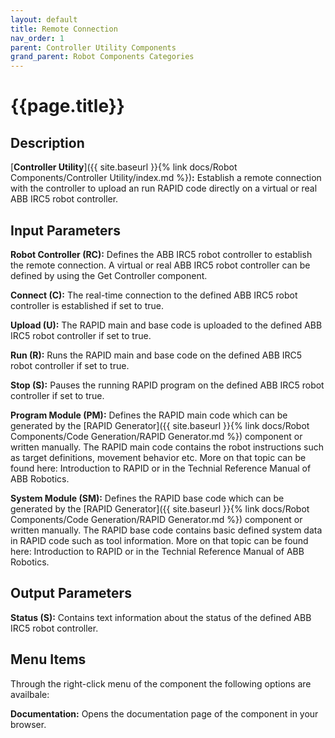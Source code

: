 ```yaml
---
layout: default
title: Remote Connection
nav_order: 1
parent: Controller Utility Components
grand_parent: Robot Components Categories
---
```


# **{{page.title}}**

## **Description**

[**Controller Utility**]({{ site.baseurl }}{% link docs/Robot Components/Controller Utility/index.md %})**:** Establish a remote connection with the controller to upload an run RAPID code directly on a virtual or real ABB IRC5 robot controller.

## **Input Parameters**

**Robot Controller (RC):** Defines the ABB IRC5 robot controller to establish the remote connection. A virtual or real ABB IRC5 robot controller can be defined by using the Get Controller component.

**Connect (C):** The real-time connection to the defined ABB IRC5 robot controller is established if set to true.

**Upload (U):** The RAPID main and base code is uploaded to the defined ABB IRC5 robot controller if set to true.

**Run (R):** Runs the RAPID main and base code on the defined ABB IRC5 robot controller if set to true.

**Stop (S):** Pauses the running RAPID program on the defined ABB IRC5 robot controller if set to true.

**Program Module (PM):** Defines the RAPID main code which can be generated by the [RAPID Generator]({{ site.baseurl }}{% link docs/Robot Components/Code Generation/RAPID Generator.md %}) component or written manually. The RAPID main code contains the robot instructions such as target definitions, movement behavior etc. More on that topic can be found here: Introduction to RAPID or in the Technial Reference Manual of ABB Robotics.

**System Module (SM):** Defines the RAPID base code which can be generated by the [RAPID Generator]({{ site.baseurl }}{% link docs/Robot Components/Code Generation/RAPID Generator.md %}) component or written manually. The RAPID base code contains basic defined system data in RAPID code such as tool information. More on that topic can be found here: Introduction to RAPID or in the Technial Reference Manual of ABB Robotics.

## **Output Parameters**

**Status (S):** Contains text information about the status of the defined ABB IRC5 robot controller.

## **Menu Items**

Through the right-click menu of the component the following options are availbale:

**Documentation:** Opens the documentation page of the component in your browser.
